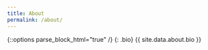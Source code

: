 ```yaml
---
title: About
permalink: /about/
---
```

{::options parse_block_html="true" /}
{: .bio}
{{ site.data.about.bio }}




